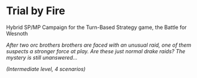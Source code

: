 # Trial by Fire

Hybrid SP/MP Campaign for the Turn-Based Strategy game, the Battle for Wesnoth

_After two orc brothers brothers are faced with an unusual raid, one of them suspects a stronger force at play. Are these just normal drake raids? The mystery is still unanswered..._

_(Intermediate level, 4 scenarios)_
